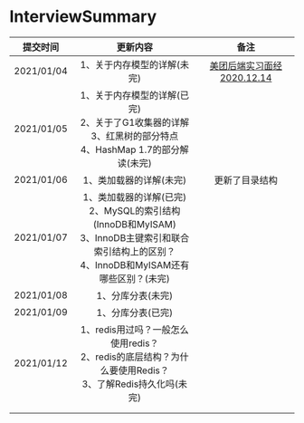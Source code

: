 # InterviewSummary
|  提交时间  |                           更新内容                           |                             备注                             |
| :--------: | :----------------------------------------------------------: | :----------------------------------------------------------: |
| 2021/01/04 |                 1、关于内存模型的详解(未完)                  | [美团后端实习面经2020.12.14](https://www.nowcoder.com/discuss/579134) |
| 2021/01/05 | 1、关于内存模型的详解(已完)<br/>2、关于了G1收集器的详解<br/>3、红黑树的部分特点<br/>4、HashMap  1.7的部分解读(未完) |                                                              |
| 2021/01/06 |                   1、类加载器的详解(未完)                    |                        更新了目录结构                        |
| 2021/01/07 | 1、类加载器的详解(已完)<br/>2、MySQL的索引结构(InnoDB和MyISAM)<br/>3、InnoDB主键索引和联合索引结构上的区别？<br/>4、InnoDB和MyISAM还有哪些区别？(未完) |                                                              |
| 2021/01/08 |                      1、分库分表(未完)                       |                                                              |
| 2021/01/09 |                      1、分库分表(已完)                       |                                                              |
| 2021/01/12 | 1、redis用过吗？一般怎么使用redis？<br/>2、redis的底层结构？为什么要使用Redis？<br/>3、了解Redis持久化吗(未完)<br/> |                                                              |
|            |                                                              |                                                              |
|            |                                                              |                                                              |

